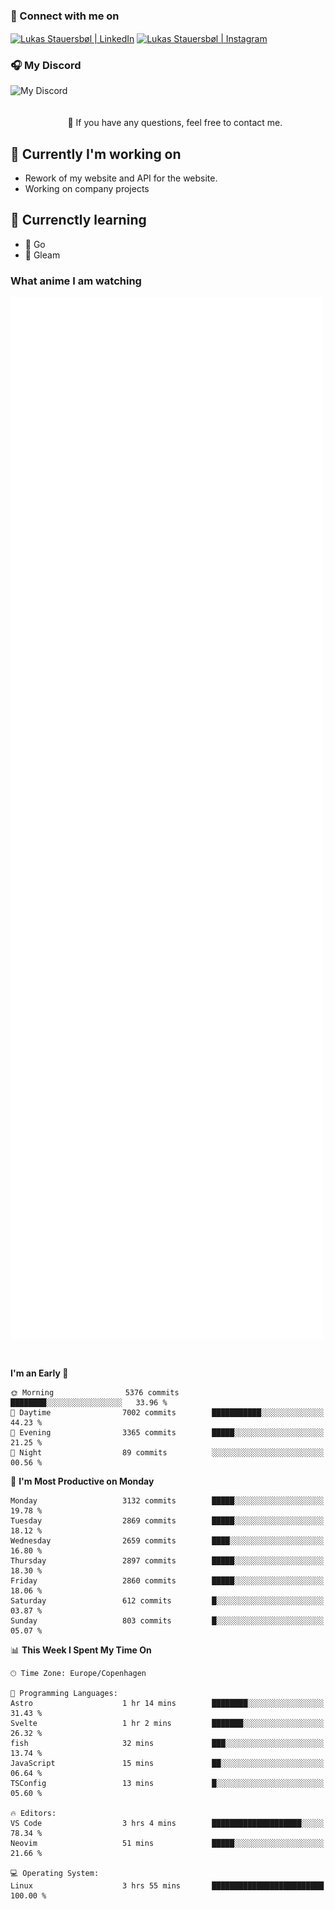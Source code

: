 ### 🔗 Connect with me on
<a href="https://www.instagram.com/lukas_stauersbol" target="_blank"><img align="center" src="https://raw.githubusercontent.com/stauersbol/stauersbol/main/images/instagram.svg" alt="Lukas Stauersbøl | LinkedIn" width="30px"/></a>
<a href="https://www.linkedin.com/in/lukas-stauersbol/" target="_blank"><img align="center" src="https://raw.githubusercontent.com/stauersbol/stauersbol/main/images/linkedin.svg" alt="Lukas Stauersbøl | Instagram" width="30px"/></a>

<p align="center">
 <h3>🎧 My Discord</h3>
 <img align="left" height="55px" src="https://discord.c99.nl/widget/theme-2/147806323323568128.png" alt="My Discord" />
</p>

<br/>
<br/>
<br/>
💬 If you have any questions, feel free to contact me.

## 🔭 Currently I'm working on
- Rework of my website and API for the website.
- Working on company projects
 
## 🌱 Currenctly learning
- 💙 Go
- 💜 Gleam

### What anime I am watching
<a href="https://anilist.co/user/slashiy/" align="center"><img align="center" width="500px" src="metrics.plugin.personal.anilist.svg" /></a>

<br/>

<!--START_SECTION:waka-->
**I'm an Early 🐤** 

```text
🌞 Morning                5376 commits        ████████░░░░░░░░░░░░░░░░░   33.96 % 
🌆 Daytime                7002 commits        ███████████░░░░░░░░░░░░░░   44.23 % 
🌃 Evening                3365 commits        █████░░░░░░░░░░░░░░░░░░░░   21.25 % 
🌙 Night                  89 commits          ░░░░░░░░░░░░░░░░░░░░░░░░░   00.56 % 
```
📅 **I'm Most Productive on Monday** 

```text
Monday                   3132 commits        █████░░░░░░░░░░░░░░░░░░░░   19.78 % 
Tuesday                  2869 commits        █████░░░░░░░░░░░░░░░░░░░░   18.12 % 
Wednesday                2659 commits        ████░░░░░░░░░░░░░░░░░░░░░   16.80 % 
Thursday                 2897 commits        █████░░░░░░░░░░░░░░░░░░░░   18.30 % 
Friday                   2860 commits        █████░░░░░░░░░░░░░░░░░░░░   18.06 % 
Saturday                 612 commits         █░░░░░░░░░░░░░░░░░░░░░░░░   03.87 % 
Sunday                   803 commits         █░░░░░░░░░░░░░░░░░░░░░░░░   05.07 % 
```


📊 **This Week I Spent My Time On** 

```text
🕑︎ Time Zone: Europe/Copenhagen

💬 Programming Languages: 
Astro                    1 hr 14 mins        ████████░░░░░░░░░░░░░░░░░   31.43 % 
Svelte                   1 hr 2 mins         ███████░░░░░░░░░░░░░░░░░░   26.32 % 
fish                     32 mins             ███░░░░░░░░░░░░░░░░░░░░░░   13.74 % 
JavaScript               15 mins             ██░░░░░░░░░░░░░░░░░░░░░░░   06.64 % 
TSConfig                 13 mins             █░░░░░░░░░░░░░░░░░░░░░░░░   05.60 % 

🔥 Editors: 
VS Code                  3 hrs 4 mins        ████████████████████░░░░░   78.34 % 
Neovim                   51 mins             █████░░░░░░░░░░░░░░░░░░░░   21.66 % 

💻 Operating System: 
Linux                    3 hrs 55 mins       █████████████████████████   100.00 % 
```


<!--END_SECTION:waka-->
